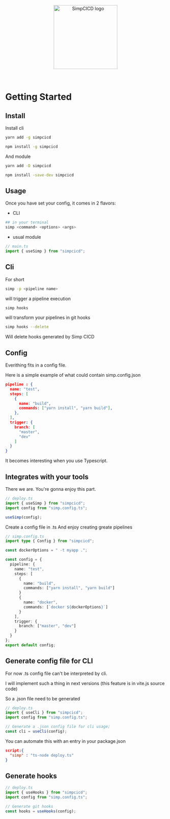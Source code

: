<p align="center">
  <a href="https://simp.areskul.com/image/simp_dark.png" target="_blank" rel="noopener noreferrer">
    <img width="200" src="https://simp.areskul.com/images/simp.png" alt="SimpCICD logo">
  </a>
</p>
<br/>

# Getting Started

## Install

Install cli

```bash
yarn add -g simpcicd
```

```bash
npm install -g simpcicd
```

And module

```bash
yarn add -D simpcicd
```

```bash
npm install -save-dev simpcicd
```

## Usage

Once you have set your config, it comes in 2 flavors:

- CLI

```bash
## in your terminal
simp <command> <options> <args>
```

- usual module

```ts
// main.ts
import { useSimp } from "simpcicd";
```

## Cli

For short

```bash
simp -p <pipeline name>
```

will trigger a pipeline execution

```bash
simp hooks
```

will transform your pipelines in git hooks

```bash
simp hooks --delete
```

Will delete hooks generated by Simp CICD

## Config

Everithing fits in a config file.

Here is a simple example of what could contain simp.config.json

```json
pipeline : {
  name: "test",
  steps: [
    {
      name: "build",
      commands: ["yarn install", "yarn build"],
    },
  ],
  trigger: {
    branch: [
      "master",
      "dev"
    ]
  }
}
```

It becomes interesting when you use Typescript.

## Integrates with your tools

There we are.
You're gonna enjoy this part.

```ts
// deploy.ts
import { useSimp } from "simpcicd";
import config from "simp.config.ts";

useSimp(config);
```

Create a config file in .ts
And enjoy creating greate pipelines

```ts
// simp.config.ts
import type { Config } from "simpcicd";

const dockerOptions = " -t myapp .";

const config = {
  pipeline: {
    name: "test",
    steps: [
      {
        name: "build",
        commands: ["yarn install", "yarn build"]
      }
      {
        name: "docker",
        commands: [`docker ${dockerOptions}`]
      }
    ],
    trigger: {
      branch: ["master", "dev"]
    }
  }
};
export default config;
```

## Generate config file for CLI

For now .ts config file can't be interpreted by cli.

I will implement such a thing in next versions (this feature is in vite.js source code)

So a .json file need to be generated

```ts
// deploy.ts
import { useCli } from "simpcicd";
import config from "simp.config.ts";

// Generate a .json config file for cli usage;
const cli = useCli(config);
```

You can automate this with an entry in your package.json

```json
script:{
  "simp" : "ts-node deploy.ts"
}
```

## Generate hooks

```ts
// deploy.ts
import { useHooks } from "simpcicd";
import config from "simp.config.ts";

// Generate git hooks
const hooks = useHooks(config);
```
